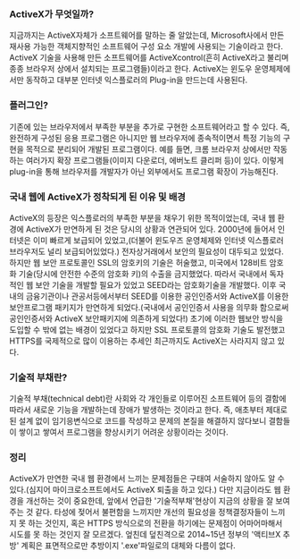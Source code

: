 

### ActiveX가 무엇일까?
지금까지는 ActiveX자체가 소프트웨어를 말하는 줄 알았는데, Microsoft사에서 만든 재사용 가능한 객체지향적인 소프트웨어 구성 요소 개발에 사용되는 기술이라고 한다. ActiveX 기술을 사용해 만든 소프트웨어를 ActiveXcontrol(흔히 ActiveX라고 불리며 종종 브라우저 상에서 설치되는 프로그램들)이라고 한다. ActiveX는 윈도우 운영체제에서만 동작하고 대부분 인터넷 익스플로러의 Plug-in을 만드는데 사용된다. 

### 플러그인?
기존에 있는 브라우저에서 부족한 부분을 추가로 구현한 소프트웨어라고 할 수 있다. 즉, 완전하게 구성된 응용 프로그램은 아니지만 웹 브라우저에 종속적이면서 특정 기능의 구현을 목적으로 분리되어 개발된 프로그램이다. 예를 들면, 크롬 브라우저 상에서만 작동하는 여러가지 확장 프로그램들(이미지 다운로더, 에버노트 클리퍼 등)이 있다. 이렇게 plug-in을 통해 브라우저를 개발자가 아닌 외부에서도 프로그램 확장이 가능해진다. 

### 국내 웹에 ActiveX가 정착되게 된 이유 및 배경
ActiveX의 등장은 익스플로러의 부족한 부분을 채우기 위한 목적이었는데, 국내 웹 환경에 ActiveX가 만연하게 된 것은 당시의 상황과 연관되어 있다. 2000년에 들어서 인터넷은 이미 빠르게 보급되어 있었고,(더불어 윈도우즈 운영체제와 인터넷 익스플로러 브라우저도 널리 보급되어있었다.) 전자상거래에서 보안의 필요성이 대두되고 있었다. 하지만 웹 보안 프로토콜인 SSL의 암호키의 기술은 허술했고, 미국에서 128비트 암호화 기술(당시에 안전한 수준의 암호화 키)의 수출을 금지했었다. 따라서 국내에서 독자적인 웹 보안 기술을 개발할 필요가 있었고 SEED라는 암호화기술을 개발했다. 이후 국내의 금융기관이나 관공서등에서부터 SEED를 이용한 공인인증서와 ActiveX를 이용한 보안프로그램 패키지가 만연하게 되었다.(국내에서 공인인증서 사용을 의무화 함으로써 공인인증서와 ActiveX 보안패키지에 의존하게 되었다!) 초기에 이러한 웹보안 방식을 도입할 수 밖에 없는 배경이 있었다고 하지만 SSL 프로토콜의 암호화 기술도 발전했고 HTTPS를 국제적으로 많이 이용하는 추세인 최근까지도 ActiveX는 사라지지 않고 있다. 

### 기술적 부채란?
기술적 부채(technical debt)란 사회와 각 개인들로 이루어진 소프트웨어 등의 결함에 따라서 새로운 기능을 개발하는데 장애가 발생하는 것이라고 한다. 즉, 애초부터 제대로 된 설계 없이 임기응변식으로 코드를 작성하고 문제의 본질을 해결하지 않다보니 결함들이 쌓이고 쌓여서 프로그램을 향상시키기 어려운 상황이라는 것이다. 

### 정리
ActiveX가 만연한 국내 웹 환경에서 느끼는 문제점들은 구태여 서술하지 않아도 알 수 있다.(심지어 마이크로소프트에서도 ActiveX 퇴출을 하고 있다.) 다만 지금이라도 웹 환경을 개선하는 것이 중요한데, 앞에서 언급한 '기술적부채'현상이 지금의 상황을 잘 보여주는 것 같다. 타성에 젖어서 불편함을 느끼지만 개선의 필요성을 정책결정자들이 느끼지 못 하는 것인지, 혹은 HTTPS 방식으로의 전환을 하기에는 문제점이 어마어마해서 시도를 못 하는 것인지 잘 모르겠다. 엎친데 덮친격으로 2014~15년 정부의 '액티브X 추방' 계획은 표면적으로만 추방이지 '.exe'파일로의 대체와 다름이 없다. 

